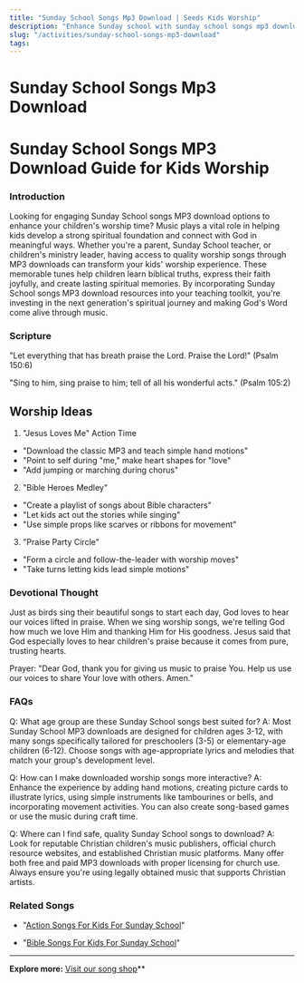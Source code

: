 ```yaml
---
title: "Sunday School Songs Mp3 Download | Seeds Kids Worship"
description: "Enhance Sunday school with sunday school songs mp3 download that teach faith through music. Educational worship resources for children."
slug: "/activities/sunday-school-songs-mp3-download"
tags:
---
```


# Sunday School Songs Mp3 Download

# Sunday School Songs MP3 Download Guide for Kids Worship

### Introduction
Looking for engaging Sunday School songs MP3 download options to enhance your children's worship time? Music plays a vital role in helping kids develop a strong spiritual foundation and connect with God in meaningful ways. Whether you're a parent, Sunday School teacher, or children's ministry leader, having access to quality worship songs through MP3 downloads can transform your kids' worship experience. These memorable tunes help children learn biblical truths, express their faith joyfully, and create lasting spiritual memories. By incorporating Sunday School songs MP3 download resources into your teaching toolkit, you're investing in the next generation's spiritual journey and making God's Word come alive through music.

### Scripture
"Let everything that has breath praise the Lord. Praise the Lord!" (Psalm 150:6)

"Sing to him, sing praise to him; tell of all his wonderful acts." (Psalm 105:2)

## Worship Ideas
1. "Jesus Loves Me" Action Time
- "Download the classic MP3 and teach simple hand motions"
- "Point to self during "me," make heart shapes for "love"
- "Add jumping or marching during chorus"

2. "Bible Heroes Medley"
- "Create a playlist of songs about Bible characters"
- "Let kids act out the stories while singing"
- "Use simple props like scarves or ribbons for movement"

3. "Praise Party Circle"
- "Form a circle and follow-the-leader with worship moves"
- "Take turns letting kids lead simple motions"

### Devotional Thought
Just as birds sing their beautiful songs to start each day, God loves to hear our voices lifted in praise. When we sing worship songs, we're telling God how much we love Him and thanking Him for His goodness. Jesus said that God especially loves to hear children's praise because it comes from pure, trusting hearts.

Prayer: "Dear God, thank you for giving us music to praise You. Help us use our voices to share Your love with others. Amen."

### FAQs

Q: What age group are these Sunday School songs best suited for?
A: Most Sunday School MP3 downloads are designed for children ages 3-12, with many songs specifically tailored for preschoolers (3-5) or elementary-age children (6-12). Choose songs with age-appropriate lyrics and melodies that match your group's development level.

Q: How can I make downloaded worship songs more interactive?
A: Enhance the experience by adding hand motions, creating picture cards to illustrate lyrics, using simple instruments like tambourines or bells, and incorporating movement activities. You can also create song-based games or use the music during craft time.

Q: Where can I find safe, quality Sunday School songs to download?
A: Look for reputable Christian children's music publishers, official church resource websites, and established Christian music platforms. Many offer both free and paid MP3 downloads with proper licensing for church use. Always ensure you're using legally obtained music that supports Christian artists.

### Related Songs

- "[Action Songs For Kids For Sunday School](/activities/action-songs-for-kids-for-sunday-school/)"

- "[Bible Songs For Kids For Sunday School](/activities/bible-songs-for-kids-for-sunday-school/)"

---

**Explore more:** [Visit our song shop](https://seedskidsworship.com/shop)**

<!-- Schema Markup -->
<script type="application/ld+json">
{
  "@context": "https://schema.org",
  "@type": "MusicRecording",
  "name": "Sunday School Songs Mp3 Download",
  "byArtist": {
    "@type": "MusicGroup",
    "name": "Seeds Kids Worship"
  },
  "isFamilyFriendly": true,
  "url": "https://seedskidsworship.com/activities/sunday-school-songs-mp3-download/"
}
</script>
